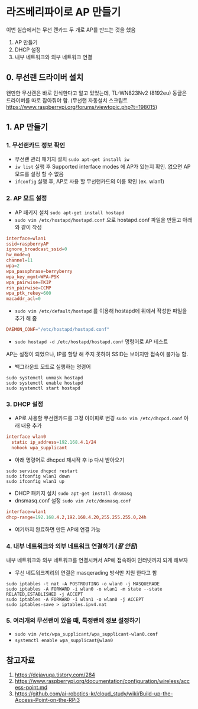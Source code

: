 # 라즈베리파이로 AP 만들기

이번 실습에서는 무선 랜카드 두 개로 AP를 만드는 것을 했음

1. AP 만들기
2. DHCP 설정
3. 내부 네트워크와 외부 네트워크 연결

## 0. 무선랜 드라이버 설치

왠만한 무선랜은 바로 인식한다고 알고 있었는데, TL-WN823Nv2 (8192eu) 동글은 드라이버를 따로 잡아줘야 함.
(무선랜 자동설치 스크립트 <https://www.raspberrypi.org/forums/viewtopic.php?t=198015>)

## 1. AP 만들기

### 1. 무선랜카드 정보 확인

- 무선랜 관리 패키지 설치 `sudo apt-get install iw`
- `iw list` 실행 후 Supported interface modes 에 AP가 있는지 확인. 없으면 AP모드를 설정 할 수 없음
- `ifconfig` 실행 후, AP로 사용 할 무선랜카드의 이름 확인 (ex. wlan1)
  
### 2. AP 모드 설정

- AP 패키지 설치 `sudo apt-get install hostapd`
- `sudo vim /etc/hostapd/hostapd.conf` 으로 hostapd.conf 파일을 만들고 아래와 같이 작성

~~~ conf
interface=wlan1
ssid=raspberryAP
ignore_broadcast_ssid=0
hw_mode=g
channel=11
wpa=2
wpa_passphrase=berryberry
wpa_key_mgmt=WPA-PSK
wpa_pairwise=TKIP
rsn_pairwise=CCMP
wpa_ptk_rekey=600
macaddr_acl=0
~~~

- `sudo vim /etc/default/hostapd` 를 이용해 hostapd에 위에서 작성한 파일을 추가 해 줌

~~~ conf
DAEMON_CONF="/etc/hostapd/hostapd.conf"
~~~
  
- `sudo hostapd -d /etc/hostapd/hostapd.conf` 명령어로 AP 테스트

AP는 설정이 되었으나, IP를 할당 해 주지 못하여 SSID는 보이지만 접속이 불가능 함.

- 백그라운드 모드로 실행하는 명령어

~~~ shell
sudo systemctl unmask hostapd
sudo systemctl enable hostapd
sudo systemctl start hostapd
~~~

### 3. DHCP 설정

- AP로 사용할 무선랜카드를 고정 아이피로 변경 `sudo vim /etc/dhcpcd.conf` 아래 내용 추가

~~~ conf
interface wlan0
  static ip_address=192.168.4.1/24
  nohook wpa_supplicant
~~~

- 아래 명령어로 dhcpcd 재시작 후 ip 다시 받아오기

~~~ shell
sudo service dhcpcd restart
sudo ifconfig wlan1 down
sudo ifconfig wlan1 up
~~~

- DHCP 패키지 설치 `sudo apt-get install dnsmasq`
- dnsmasq.conf 설정 `sudo vim /etc/dnsmasq.conf`

~~~ conf
interface=wlan1
dhcp-range=192.168.4.2,192.168.4.20,255.255.255.0,24h
~~~
  
- 여기까지 완료하면 만든 AP에 연결 가능

### 4. 내부 네트워크와 외부 네트워크 연결하기 (*잘 안됨*)

내부 네트워크와 외부 네트워크를 연결시켜서 AP에 접속하여 인터넷까지 되게 해보자

- 무선 네트워크끼리의 연결은 masqerading 방식만 지원 한다고 함

~~~ shell
sudo iptables -t nat -A POSTROUTING -o wlan0 -j MASQUERADE
sudo iptables -A FORWARD -i wlan0 -o wlan1 -m state --state RELATED,ESTABLISHED -j ACCEPT
sudo iptables -A FORWARD -i wlan1 -o wlan0 -j ACCEPT
sudo iptables-save > iptables.ipv4.nat
~~~

### 5. 여러개의 무선랜이 있을 때, 특정랜에 정보 설정하기

- `sudo vim /etc/wpa_supplicant/wpa_supplicant-wlan0.conf`
- `systemctl enable wpa_supplicant@wlan0`
  
## 참고자료

1. <https://dejavuqa.tistory.com/284>
2. <https://www.raspberrypi.org/documentation/configuration/wireless/access-point.md>
3. <https://github.com/ai-robotics-kr/cloud_study/wiki/Build-up-the-Access-Point-on-the-RPi3>
